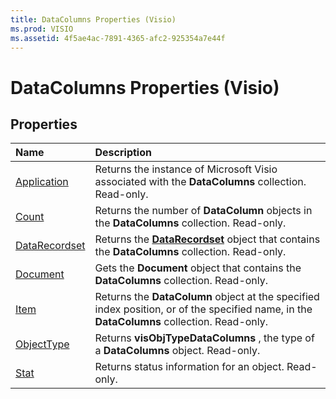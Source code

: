 ```yaml
---
title: DataColumns Properties (Visio)
ms.prod: VISIO
ms.assetid: 4f5ae4ac-7891-4365-afc2-925354a7e44f
---
```



# DataColumns Properties (Visio)

## Properties



|**Name**|**Description**|
|:-----|:-----|
|[Application](datacolumns-application-property-visio.md)|Returns the instance of Microsoft Visio associated with the  **DataColumns** collection. Read-only.|
|[Count](datacolumns-count-property-visio.md)|Returns the number of  **DataColumn** objects in the **DataColumns** collection. Read-only.|
|[DataRecordset](datacolumns-datarecordset-property-visio.md)|Returns the  **[DataRecordset](datarecordset-object-visio.md)** object that contains the **DataColumns** collection. Read-only.|
|[Document](datacolumns-document-property-visio.md)|Gets the  **Document** object that contains the **DataColumns** collection. Read-only.|
|[Item](datacolumns-item-property-visio.md)|Returns the  **DataColumn** object at the specified index position, or of the specified name, in the **DataColumns** collection. Read-only.|
|[ObjectType](datacolumns-objecttype-property-visio.md)|Returns  **visObjTypeDataColumns** , the type of a **DataColumns** object. Read-only.|
|[Stat](datacolumns-stat-property-visio.md)|Returns status information for an object. Read-only.|

